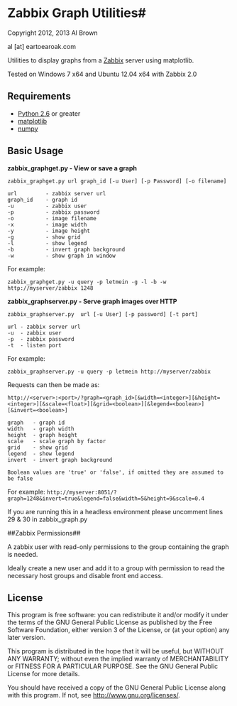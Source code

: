 # Zabbix Graph Utilities#

Copyright 2012, 2013 Al Brown

al [at] eartoearoak.com

Utilities to display graphs from a [Zabbix](http://www.zabbix.com/) server using matplotlib.

Tested on Windows 7 x64 and Ubuntu 12.04 x64 with Zabbix 2.0

## Requirements ##

- [Python 2.6](http://www.python.org) or greater
- [matplotlib](http://matplotlib.org/)
- [numpy](http://www.numpy.org/)

## Basic Usage ##

**zabbix_graphget.py - View or save a graph**

	zabbix_graphget.py url graph_id [-u User] [-p Password] [-o filename]

	url 		- zabbix server url
	graph_id	- graph id
	-u			- zabbix user
	-p			- zabbix password
	-o			- image filename
	-x			- image width
	-y			- image height
	-g			- show grid
	-l			- show legend
	-b			- invert graph background
	-w			- show graph in window
	
	

For example:

`zabbix_graphget.py -u query -p letmein -g -l -b -w http://myserver/zabbix 1248`

**zabbix_graphserver.py - Serve graph images over HTTP**

	zabbix_graphserver.py  url [-u User] [-p password] [-t port]

	url	- zabbix server url
	-u	- zabbix user
	-p	- zabbix password
	-t	- listen port

For example:

`zabbix_graphserver.py -u query -p letmein http://myserver/zabbix`

Requests can then be made as:

	http://<server>:<port>/?graph=<graph_id>[&width=<integer>][&height=<integer>][&scale=<float>][&grid=<boolean>][&legend=<boolean>][&invert=<boolean>]

	graph	- graph id
	width	- graph width
	height	- graph height
	scale	- scale graph by factor
	grid	- show grid
	legend	- show legend
	invert	- invert graph background

	Boolean values are 'true' or 'false', if omitted they are assumed to be false
	

For example:
`http://myserver:8051/?graph=1248&invert=true&legend=false&width=5&height=9&scale=0.4`

If you are running this in a headless environment please uncomment lines 29 & 30 in zabbix_graph.py

##Zabbix Permissions##

A zabbix user with read-only permissions to the group containing the graph is needed.

Ideally create a new user and add it to a group with permission to read the necessary host groups and disable front end access.

## License ##

This program is free software: you can redistribute it and/or modify
it under the terms of the GNU General Public License as published by
the Free Software Foundation, either version 3 of the License, or
(at your option) any later version.

This program is distributed in the hope that it will be useful,
but WITHOUT ANY WARRANTY; without even the implied warranty of
MERCHANTABILITY or FITNESS FOR A PARTICULAR PURPOSE.  See the
GNU General Public License for more details.

You should have received a copy of the GNU General Public License
along with this program.  If not, see <http://www.gnu.org/licenses/>.
